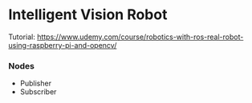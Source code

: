 # Intelligent Vision Robot
Tutorial:
https://www.udemy.com/course/robotics-with-ros-real-robot-using-raspberry-pi-and-opencv/

### Nodes
- Publisher
- Subscriber